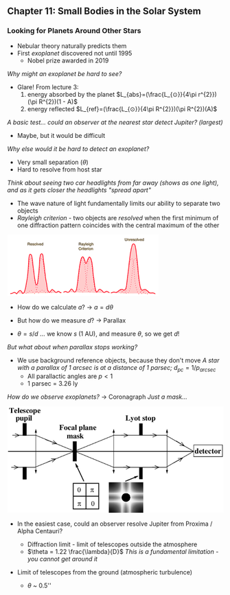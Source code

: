 ## Chapter 11: Small Bodies in the Solar System

### Looking for Planets Around Other Stars
- Nebular theory naturally predicts them
- First *exoplanet* discovered not until 1995
	- Nobel prize awarded in 2019

*Why might an exoplanet be hard to see?*
- Glare!
	From lecture 3:
	1. energy absorbed by the planet
		$L_{abs}=(\frac{L_{⊙}}{4\pi r^{2}})(\pi R^{2})(1 - A)$
	2. energy reflected
		$L_{ref}=(\frac{L_{⊙}}{4\pi R^{2}})(\pi R^{2})(A)$

*A basic test... could an observer at the nearest star detect Jupiter? (largest)*
- Maybe, but it would be difficult

*Why else would it be hard to detect an exoplanet?*
- Very small separation $(\theta)$
- Hard to resolve from host star

*Think about seeing two car headlights from far away (shows as one light), and as it gets closer the headlights "spread apart"*

- The wave nature of light fundamentally limits our ability to separate two objects
- *Rayleigh criterion* - two objects are *resolved* when the first minimum of one diffraction pattern coincides with the central maximum of the other

![center](../zassets/Pasted%20image%2020231002120632.png)

- How do we calculate $a$?
	→ $a = d \theta$
- But how do we measure $d$?
	→ Parallax

- $\theta = s / d$ ... we know $s$ (1 AU), and measure $\theta$, so we get $d$!

*But what about when parallax stops working?*
- We use background reference objects, because they don't move
	*A star with a parallax of 1 arcsec is at a distance of 1 parsec;* $d_{pc}=1/p_{arcsec}$
	- All parallactic angles are $p < 1$
	- 1 parsec = 3.26 ly

*How do we observe exoplanets?*
	→ Coronagraph
	*Just a mask...*

![center](../zassets/Pasted%20image%2020231002121444.png)

- In the easiest case, could an observer resolve Jupiter from Proxima / Alpha Centauri?
	- Diffraction limit - limit of telescopes outside the atmosphere
	- $\theta = 1.22 \frac{\lambda}{D}$
		*This is a fundamental limitation - you cannot get around it*

- Limit of telescopes from the ground (atmospheric turbulence)
	- $\theta$ ~ $0.5$''


 